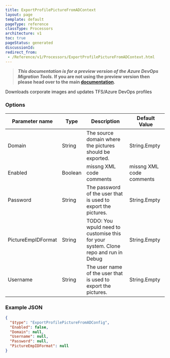 ```yaml
---
title: ExportProfilePictureFromADContext
layout: page
template: default
pageType: reference
classType: Processors
architecture: v1
toc: true
pageStatus: generated
discussionId: 
redirect_from: 
 - /Reference/v1/Processors/ExportProfilePictureFromADContext.html
---
```



>**_This documentation is for a preview version of the Azure DevOps Migration Tools._ If you are not using the preview version then please head over to the main [documentation](https://nkdagility.com/docs/azure-devops-migration-tools).**

Downloads corporate images and updates TFS/Azure DevOps profiles

### Options

| Parameter name         | Type    | Description                              | Default Value                            |
|------------------------|---------|------------------------------------------|------------------------------------------|
| Domain | String | The source domain where the pictures should be exported. | String.Empty |
| Enabled | Boolean | missng XML code comments | missng XML code comments |
| Password | String | The password of the user that is used to export the pictures. | String.Empty |
| PictureEmpIDFormat | String | TODO: You wpuld need to customise this for your system. Clone repo and run in Debug | String.Empty |
| Username | String | The user name of the user that is used to export the pictures. | String.Empty |


### Example JSON

```JSON
{
  "$type": "ExportProfilePictureFromADConfig",
  "Enabled": false,
  "Domain": null,
  "Username": null,
  "Password": null,
  "PictureEmpIDFormat": null
}
```
